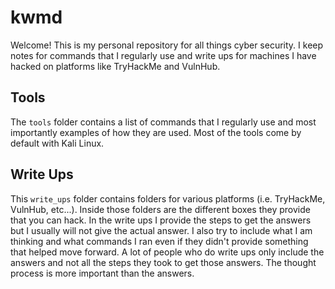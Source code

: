 # kwmd

Welcome! This is my personal repository for all things cyber security. I keep notes for commands that I regularly use and write ups for machines I have hacked on platforms like TryHackMe and VulnHub.

## Tools

The `tools` folder contains a list of commands that I regularly use and most importantly examples of how they are used. Most of the tools come by default with Kali Linux.

## Write Ups

This `write_ups` folder contains folders for various platforms (i.e. TryHackMe, VulnHub, etc...). Inside those folders are the different boxes they provide that you can hack. In the write ups I provide the steps to get the answers but I usually will not give the actual answer. I also try to include what I am thinking and what commands I ran even if they didn't provide something that helped move forward. A lot of people who do write ups only include the answers and not all the steps they took to get those answers. The thought process is more important than the answers.
